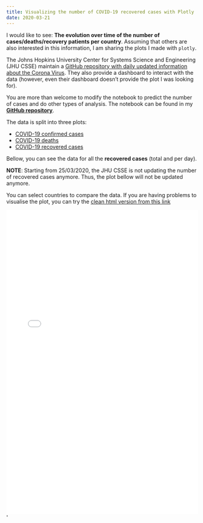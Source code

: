 ```yaml
---
title: Visualizing the number of COVID-19 recovered cases with Plotly
date: 2020-03-21
---
```


I would like to see: **The evolution over time of the number of cases/deaths/recovery patients per country**. Assuming that others are also interested in this information, I am sharing the plots I made with `plotly`.

The Johns Hopkins University Center for Systems Science and Engineering (JHU CSSE) maintain a [GitHub repository with daily updated information about the Corona Virus](https://github.com/CSSEGISandData/COVID-19). They also provide a dashboard to interact with the data (however, even their dashboard doesn’t provide the plot I was looking for).

You are more than welcome to modify the notebook to predict the number of cases and do other types of analysis. The notebook can be found in my **[GitHub repository](https://github.com/luizvbo/notebooks/blob/master/corona-plots-plotly.ipynb)**.

The data is split into three plots:

- [COVID-19 confirmed cases](../coronavirus-confirmed)
- [COVID-19 deaths](../coronavirus-death)
- [COVID-19 recovered cases](../coronavirus-recovered)

Bellow, you can see the data for all the **recovered cases** (total and per day).

**NOTE**: Starting from 25/03/2020, the JHU CSSE is not updating the number of recovered cases anymore. Thus, the plot bellow will not be updated anymore.

You can select countries to compare the data. If you are having problems to visualise the plot, you can try the [clean html version from this link](../coronavirus-recovered/plot-recovered.html)

<iframe id="igraph" scrolling="no" style="border:none;"
        seamless="seamless" src="plot-recovered.html" height="800px" width="100%">
</iframe>'
